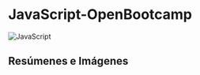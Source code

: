 # JavaScript-OpenBootcamp

![JavaScript](https://user-images.githubusercontent.com/102749844/195119420-c4dba389-c613-4ad9-b67e-fd358cfefd31.png)

## Resúmenes e Imágenes 

